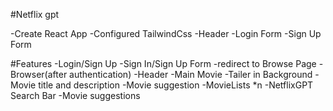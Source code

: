 #Netflix gpt

-Create React App
-Configured TailwindCss
-Header
-Login Form
-Sign Up Form

#Features
-Login/Sign Up
-Sign In/Sign Up Form
-redirect to Browse Page
-Browser(after authentication)
-Header
-Main Movie
-Tailer in Background
-Movie title and description
-Movie suggestion
-MovieLists \*n
-NetflixGPT
Search Bar
-Movie suggestions
